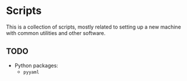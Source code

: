 # Scripts

This is a collection of scripts, mostly related to setting up a new machine with common utilities and other software.

## TODO

* Python packages:
  * `pyyaml`
